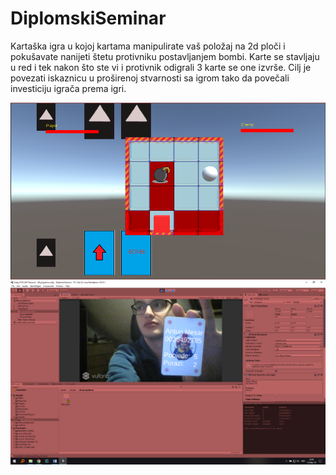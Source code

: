 # DiplomskiSeminar
Kartaška igra u kojoj kartama manipulirate vaš položaj na 2d ploči i pokušavate nanijeti štetu protivniku postavljanjem bombi. Karte se stavljaju u red i tek nakon što ste vi i protivnik odigrali 3 karte se one izvrše.
Cilj je povezati iskaznicu u proširenoj stvarnosti sa igrom tako da povečali investiciju igrača prema igri.

![Screenshot](PozicijaNakonShoot.PNG)
![Screenshot](OsnovnaAR.png)

